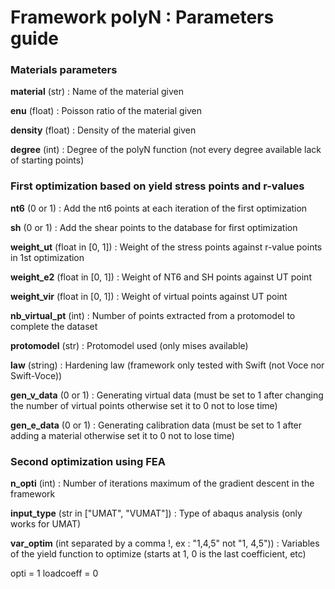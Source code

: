 # Framework polyN : Parameters guide

### Materials parameters

**material** (str) : Name of the material given

**enu** (float) : Poisson ratio of the material given

**density** (float) : Density of the material given

**degree** (int) : Degree of the polyN function (not every degree available lack of starting points)

### First optimization based on yield stress points and r-values

**nt6** (0 or 1) : Add the nt6 points at each iteration of the first optimization

**sh** (0 or 1) : Add the shear points to the database for first optimization

**weight_ut** (float in [0, 1]) : Weight of the stress points against r-value points in 1st optimization

**weight_e2** (float in [0, 1]) : Weight of NT6 and SH points against UT point

**weight_vir** (float in [0, 1]) : Weight of virtual points against UT point

**nb_virtual_pt** (int) : Number of points extracted from a protomodel to complete the dataset

**protomodel** (str) : Protomodel used (only mises available)

**law** (string) : Hardening law (framework only tested with Swift (not Voce nor Swift-Voce))

**gen_v_data** (0 or 1) : Generating virtual data (must be set to 1 after changing the number of virtual points otherwise set it to 0 not to lose time)

**gen_e_data** (0 or 1) : Generating calibration data (must be set to 1 after adding a material otherwise set it to 0 not to lose time)

### Second optimization using FEA

**n_opti** (int) : Number of iterations maximum of the gradient descent in the framework

**input_type** (str in ["UMAT", "VUMAT"]) : Type of abaqus analysis (only works for UMAT)

**var_optim** (int separated by a comma !, ex : "1,4,5" not "1, 4,5")) : Variables of the yield function to optimize (starts at 1, 0 is the last coefficient, etc)

opti = 1
loadcoeff = 0
